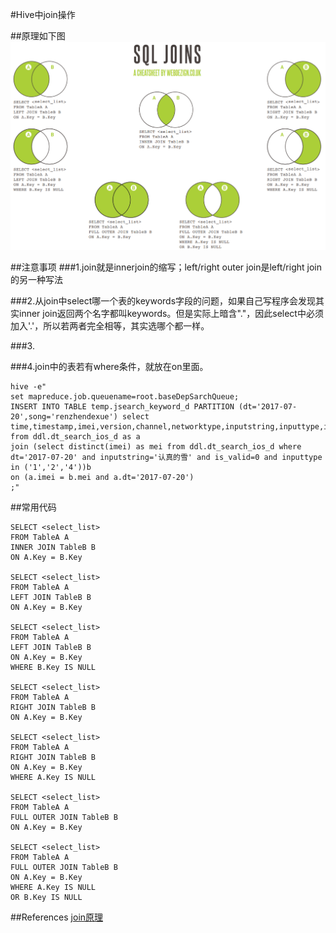 #Hive中join操作

##原理如下图
![](picture/join.png)

##注意事项
###1.join就是innerjoin的缩写；left/right outer join是left/right join的另一种写法

###2.从join中select哪一个表的keywords字段的问题，如果自己写程序会发现其实inner join返回两个名字都叫keywords。但是实际上暗含"."，因此select中必须加入'.'，所以若两者完全相等，其实选哪个都一样。

###3.

###4.join中的表若有where条件，就放在on里面。
```hive
hive -e"
set mapreduce.job.queuename=root.baseDepSarchQueue;
INSERT INTO TABLE temp.jsearch_keyword_d PARTITION (dt='2017-07-20',song='renzhendexue') select time,timestamp,imei,version,channel,networktype,inputstring,inputtype,is_valid,reason,pagecount,listencount,addcount,downcount,playmvcount,collectcount,sharecount,filename,filenameindex,msec,localresult,isextend,localfilename,localindex,localreason,hint_type,click_no,correc_type,hint_key,correc_id,netresult,ivar1,ivar2 
from ddl.dt_search_ios_d as a
join (select distinct(imei) as mei from ddl.dt_search_ios_d where dt='2017-07-20' and inputstring='认真的雪' and is_valid=0 and inputtype in ('1','2','4'))b 
on (a.imei = b.mei and a.dt='2017-07-20')
;"
```

##常用代码
```hive
SELECT <select_list>
FROM TableA A
INNER JOIN TableB B
ON A.Key = B.Key

SELECT <select_list>
FROM TableA A
LEFT JOIN TableB B
ON A.Key = B.Key

SELECT <select_list>
FROM TableA A
LEFT JOIN TableB B
ON A.Key = B.Key
WHERE B.Key IS NULL

SELECT <select_list>
FROM TableA A
RIGHT JOIN TableB B
ON A.Key = B.Key

SELECT <select_list>
FROM TableA A
RIGHT JOIN TableB B
ON A.Key = B.Key
WHERE A.Key IS NULL

SELECT <select_list>
FROM TableA A
FULL OUTER JOIN TableB B
ON A.Key = B.Key

SELECT <select_list>
FROM TableA A
FULL OUTER JOIN TableB B
ON A.Key = B.Key
WHERE A.Key IS NULL
OR B.Key IS NULL
```

##References
[join原理](https://www.webdezign.co.uk/wp-content/uploads/2015/01/SQL-joins.pdf)